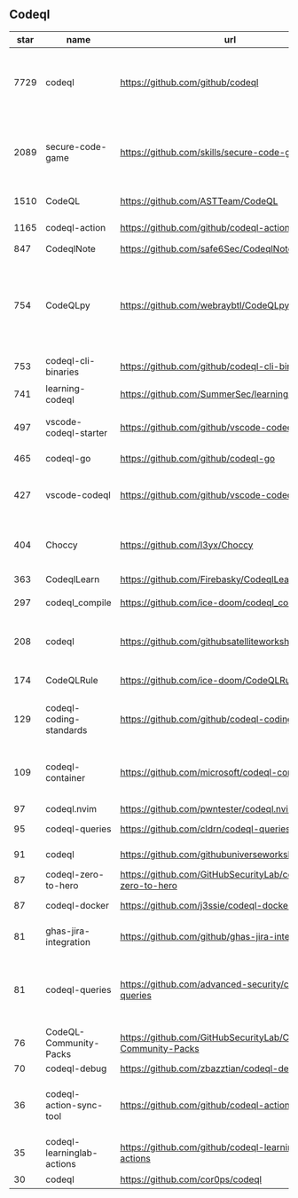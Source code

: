 ## Codeql
|star|name|url|des|
|---|---|---|---|
|7729|codeql|https://github.com/github/codeql|CodeQL: the libraries and queries that power security researchers around the world, as well as code scanning in GitHub Advanced Security|
|2089|secure-code-game|https://github.com/skills/secure-code-game|A GitHub Security Lab initiative, providing an in-repo learning experience, where learners secure intentionally vulnerable code.|
|1510|CodeQL|https://github.com/ASTTeam/CodeQL|《深入理解CodeQL》Finding vulnerabilities with CodeQL.|
|1165|codeql-action|https://github.com/github/codeql-action|Actions for running CodeQL analysis|
|847|CodeqlNote|https://github.com/safe6Sec/CodeqlNote|Codeql学习笔记|
|754|CodeQLpy|https://github.com/webraybtl/CodeQLpy|CodeQLpy是一款基于CodeQL实现的半自动化代码审计工具，目前仅支持java语言。实现从源码反编译，数据库生成，脆弱性发现的全过程，可以辅助代码审计人员快速定位源码可能存在的漏洞。|
|753|codeql-cli-binaries|https://github.com/github/codeql-cli-binaries|Binaries for the CodeQL CLI|
|741|learning-codeql|https://github.com/SummerSec/learning-codeql|CodeQL Java 全网最全的中文学习资料|
|497|vscode-codeql-starter|https://github.com/github/vscode-codeql-starter|Starter workspace to use with the CodeQL extension for Visual Studio Code.|
|465|codeql-go|https://github.com/github/codeql-go|The CodeQL extractor and libraries for Go.|
|427|vscode-codeql|https://github.com/github/vscode-codeql|An extension for Visual Studio Code that adds rich language support for CodeQL|
|404|Choccy|https://github.com/l3yx/Choccy|GitHub项目监控 && CodeQL自动扫描   (GitHub project monitoring && CodeQL automatic analysis)|
|363|CodeqlLearn|https://github.com/Firebasky/CodeqlLearn|记录学习codeql的过程|
|297|codeql_compile|https://github.com/ice-doom/codeql_compile|自动反编译闭源应用，创建codeql数据库|
|208|codeql|https://github.com/githubsatelliteworkshops/codeql|GitHub Satellite 2020 workshops on finding security vulnerabilities with CodeQL for Java/JavaScript.|
|174|CodeQLRule|https://github.com/ice-doom/CodeQLRule|个人使用CodeQL编写的一些规则|
|129|codeql-coding-standards|https://github.com/github/codeql-coding-standards|This repository contains CodeQL queries and libraries which support various Coding Standards.|
|109|codeql-container|https://github.com/microsoft/codeql-container|Prepackaged and precompiled github codeql container for rapid analysis, deployment and development.|
|97|codeql.nvim|https://github.com/pwntester/codeql.nvim|CodeQL plugin for Neovim|
|95|codeql-queries|https://github.com/cldrn/codeql-queries|My CodeQL queries collection|
|91|codeql|https://github.com/githubuniverseworkshops/codeql|CodeQL workshops for GitHub Universe|
|87|codeql-zero-to-hero|https://github.com/GitHubSecurityLab/codeql-zero-to-hero|CodeQL zero to hero blog post series challenges|
|87|codeql-docker|https://github.com/j3ssie/codeql-docker|Ready to use docker image for CodeQL|
|81|ghas-jira-integration|https://github.com/github/ghas-jira-integration|Synchronize GitHub Code Scanning alerts to Jira issues|
|81|codeql-queries|https://github.com/advanced-security/codeql-queries|[Deprecated] GitHub's Field Team's CodeQL Custom Queries, Suites, and Configurations. See GitHubSecurityLab/CodeQL-Community-Packs instead|
|76|CodeQL-Community-Packs|https://github.com/GitHubSecurityLab/CodeQL-Community-Packs|Collection of community-driven CodeQL query, library and extension packs|
|70|codeql-debug|https://github.com/zbazztian/codeql-debug||
|36|codeql-action-sync-tool|https://github.com/github/codeql-action-sync-tool|A tool for syncing the CodeQL Action from GitHub.com to GitHub Enterprise Server, including copying the CodeQL bundle.|
|35|codeql-learninglab-actions|https://github.com/github/codeql-learninglab-actions|Actions and Images for use in Learning Lab courses for CodeQL|
|30|codeql|https://github.com/cor0ps/codeql|收集规则|